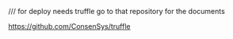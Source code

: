 /// for deploy needs truffle  go to that repository for the documents 



https://github.com/ConsenSys/truffle
